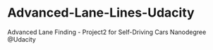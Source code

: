 # Advanced-Lane-Lines-Udacity
Advanced Lane Finding - Project2 for Self-Driving Cars Nanodegree @Udacity
